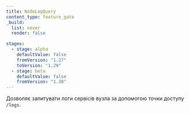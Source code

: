 ```yaml
---
title: NodeLogQuery
content_type: feature_gate
_build:
  list: never
  render: false

stages:
  - stage: alpha
    defaultValue: false
    fromVersion: "1.27"
    toVersion: "1.29"
  - stage: beta
    defaultValue: false
    fromVersion: "1.30"
---
```

Дозволяє запитувати логи сервісів вузла за допомогою точки доступу `/logs`.
